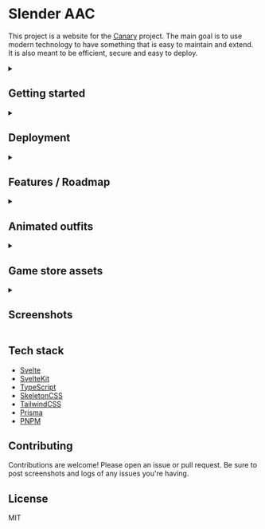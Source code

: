 # Slender AAC

This project is a website for the [Canary](https://github.com/opentibiabr/canary) project. The main goal is to use modern technology to have something that is easy to maintain and extend. It is also meant to be efficient, secure and easy to deploy.

<details>
<summary><h2>Getting started</h2></summary>

### Requirements

- [Node.js](https://nodejs.org/en/)
- [PNPM](https://pnpm.io/)
- [MySQL](https://www.mysql.com/) or [MariaDB](https://mariadb.org/)
  - Running a database compatible with `canary`

### Installation

Clone this repository and install the dependencies:

```bash
git clone https://github.com/luan/slender-aac.git
cd slender-aac
pnpm install
cp .env.dist .env
```

Edit `.env` with your server and desired settings. Then migrate the database using the command below. Note that this assumes your current database already has the `canary` schema imported.

```bash
pnpm migrate:resolve
pnpm migrate
pnpm generate
```

### Running

At this point you should be ready to run the server:

```bash
pnpm dev
```
</details>
  
<details>
<summary><h2>Deployment</h2></summary>

Deployment depends highly on your server setup. Assuming you are on a Linux dedicated server or VPS. You need the following:

- [Nginx](https://nginx.org/en/)
- [Node.js](https://nodejs.org/en/)
- [PNPM](https://pnpm.io/)

As well as a database compatible with `canary`. You can use either [MySQL](https://www.mysql.com/) or [MariaDB](https://mariadb.org/).

### Installation

```bash
sudo apt update
curl -fsSL https://deb.nodesource.com/setup_20.x | sudo -E bash - && sudo apt install -y nodejs
sudo npm install -g pnpm
sudo apt install -y nginx
```

Clone this repository and install the dependencies:

```bash
git clone https://github.com/luan/slenderaac.git
cd slenderaac
pnpm install
cp .env.dist .env
```

### Nginx

We're just using Nginx as a reverse proxy. You can use any other web server that supports reverse proxying if you'd like. The Nginx configuration is as follows (adjust port and domain as needed if you're not using the defaults):

```nginx
server {
        listen 80 default_server;
        listen [::]:80 default_server;
        server_name _;

        location / {
                   proxy_pass http://127.0.0.1:3000;
                   proxy_http_version 1.1;
                   proxy_set_header Upgrade $http_upgrade;
                   proxy_set_header Connection 'upgrade';
                   proxy_set_header Host $host;
                   proxy_cache_bypass $http_upgrade;
       }
}
```

### Building

Because we're now in a production environment, we need to build the project. This will generate the static files that will be served by the nodejs server. This is a one time step, you only need to do this again if you change /update the code.

```bash
pnpm generate
pnpm build
```

### Migrating the database

At this point you should be ready to migrate the database. This will create the necessary tables and columns. Note that this assumes your current database already has the `canary` schema imported.

```bash
pnpm migrate:resolve
pnpm migrate
```

### Running

Finally, we need to run the server, this will run on port 3000 by defaul, which is what we configured Nginx to proxy to.

```bash
node -r dotenv/config build
```
</details>

<details>
  <summary><h2>Features / Roadmap</h2>
</summary>

### Website

- [x] Account management
- [x] Account recovery
- [x] Character management
- [x] Character search
- [x] Highscores
- [x] News
- [x] Static pages
- [x] Coin shop
- [x] I18n (currently only English)
- [x] Animated outfits
- [x] Boosted creature / boss
- [x] Server status
- [x] Who's online
- [x] Themable
- [x] Dark mode
- [x] Responsive design
- [x] Mobile friendly
- [x] Highly secure bcrypt based password hashing
- [x] Account verification
- [ ] Character inventory
- [ ] Two factor auth
- [ ] Server save countdown
- [ ] Guild management
- [ ] Guild wars
- [ ] Multi-world
- [ ] Char bazaar
- [ ] Houses
- [ ] Recent deaths
- [ ] Kill statistics
- [ ] Power gamers
- [ ] World map

### Admin panel

- [x] News management ([markdoc](https://markdoc.dev))
- [x] Static pages management ([markdoc](https://markdoc.dev))
- [x] Easily create first admin account (`AUTO_ADMIN_EMAIL`)
- [ ] Account management
- [ ] Character management
- [ ] Guild management
- [ ] House management
- [ ] Server management
- [ ] Server logs
- [ ] Server configuration
- [ ] Guided installer

### API

- [x] Login
- [x] Login via expiring session for increased security
- [x] Boosted creature / boss
- [x] Online counts
- [ ] Compendium API
- [ ] Events API
- [ ] Other APIs (for discord integration, etc)

</details>
  
<details>
<summary><h2>Animated outfits</h2></summary>

You'll need to download the spritesheet from [here](https://docs.opentibiabr.com/others/downloads/website-applications/applications#animated-items-and-outfits) and place it in `outfits_anim`. These assets are not included in the repository because they can cause the repo to bloat, and are also not release under the same license as the code.
</details>

<details>
<summary><h2>Game store assets</h2></summary>

Anything you put into the `static` folder in this repo will be served by the server. This is useful for storing assets for the game store. For example, you can put a `static/images/store` folder and then reference the images in the store using `/images/store/my-image.png`. For instance, you can use the store assets made available in the [canary docs](https://docs.opentibiabr.com/others/downloads/website-applications/applications#store-for-client-13)
</details>
  
<details>
<summary><h2>Screenshots</h2></summary>

### Homepage (as admin)
<img width="1210" alt="image" src="https://github.com/luan/slenderaac/assets/223760/1c5c7a62-6f1e-4405-87f3-25b546a78e41">

### Login page after registration
<img width="1194" alt="image" src="https://github.com/luan/slenderaac/assets/223760/5befad19-f367-4df4-86f9-f602bcd34340">

### Account page (unverified)
<img width="1183" alt="image" src="https://github.com/luan/slenderaac/assets/223760/7213755e-2672-4d77-aa9f-2a775fb668f5">

### Verification email
  
<img width="571" alt="image" src="https://github.com/luan/slenderaac/assets/223760/3ecbdc70-886f-45aa-843b-d992f6d838a8">

### Static page
  
<img width="1188" alt="image" src="https://github.com/luan/slenderaac/assets/223760/bd4ca3b6-a282-47f5-892b-31de7a5cad17">

### Shop 1
![Slender](https://github.com/luan/slenderaac/assets/223760/6d8c6d49-2eda-474b-8d43-b7313fae2a4b)

### Shop 2
![Slender (1)](https://github.com/luan/slenderaac/assets/223760/35a4a106-45fd-4093-8e20-ca37a9297d5f)
  
### Shop (video)
  
https://github.com/luan/slenderaac/assets/223760/1b88dae4-dcbf-401e-a46e-64655e094cc1

### Highscores
![Slender | Highscores](https://github.com/luan/slenderaac/assets/223760/cb7dd1b7-be1d-40f9-9272-5329213b20e2)

### Character search

https://github.com/luan/slenderaac/assets/223760/a2cb7aad-a3df-46a2-b284-1f38a910fcbf
  
</details>

</details>

## Tech stack

- [Svelte](https://svelte.dev/)
- [SvelteKit](https://kit.svelte.dev/)
- [TypeScript](https://www.typescriptlang.org/)
- [SkeletonCSS](https://skeleton.dev)
- [TailwindCSS](https://tailwindcss.com/)
- [Prisma](https://www.prisma.io/)
- [PNPM](https://pnpm.io/)

## Contributing

Contributions are welcome! Please open an issue or pull request. Be sure to post screenshots and logs of any issues you're having.

## License

MIT
